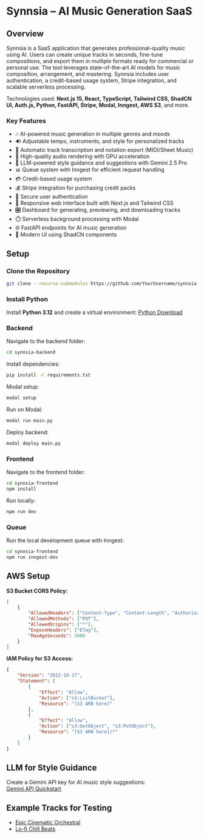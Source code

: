 # Synnsia – AI Music Generation SaaS

## Overview

Synnsia is a SaaS application that generates professional-quality music using AI. Users can create unique tracks in seconds, fine-tune compositions, and export them in multiple formats ready for commercial or personal use. The tool leverages state-of-the-art AI models for music composition, arrangement, and mastering. Synnsia includes user authentication, a credit-based usage system, Stripe integration, and scalable serverless processing.

Technologies used: **Next.js 15, React, TypeScript, Tailwind CSS, ShadCN UI, Auth.js, Python, FastAPI, Stripe, Modal, Inngest, AWS S3**, and more.

### Key Features

- 🎶 AI-powered music generation in multiple genres and moods  
- 🔊 Adjustable tempo, instruments, and style for personalized tracks  
- 📝 Automatic track transcription and notation export (MIDI/Sheet Music)  
- 💽 High-quality audio rendering with GPU acceleration  
- 🧠 LLM-powered style guidance and suggestions with Gemini 2.5 Pro  
- 📊 Queue system with Inngest for efficient request handling  
- 💳 Credit-based usage system  
- 💰 Stripe integration for purchasing credit packs  
- 👤 Secure user authentication  
- 📱 Responsive web interface built with Next.js and Tailwind CSS  
- 🎛️ Dashboard for generating, previewing, and downloading tracks  
- ⏱️ Serverless background processing with Modal  
- 🌐 FastAPI endpoints for AI music generation  
- 🎨 Modern UI using ShadCN components

## Setup

### Clone the Repository

```bash
git clone --recurse-submodules https://github.com/YourUsername/synnsia.git
```

### Install Python

Install **Python 3.12** and create a virtual environment: [Python Download](https://www.python.org/downloads/)

### Backend

Navigate to the backend folder:

```bash
cd synnsia-backend
```

Install dependencies:

```bash
pip install -r requirements.txt
```

Modal setup:

```bash
modal setup
```

Run on Modal:

```bash
modal run main.py
```

Deploy backend:

```bash
modal deploy main.py
```

### Frontend

Navigate to the frontend folder:

```bash
cd synnsia-frontend
npm install
```

Run locally:

```bash
npm run dev
```

### Queue

Run the local development queue with Inngest:

```bash
cd synnsia-frontend
npm run inngest-dev
```

## AWS Setup

**S3 Bucket CORS Policy:**

```json
[
    {
        "AllowedHeaders": ["Content-Type", "Content-Length", "Authorization"],
        "AllowedMethods": ["PUT"],
        "AllowedOrigins": ["*"],
        "ExposeHeaders": ["ETag"],
        "MaxAgeSeconds": 3600
    }
]
```

**IAM Policy for S3 Access:**

```json
{
    "Version": "2012-10-17",
    "Statement": [
        {
            "Effect": "Allow",
            "Action": ["s3:ListBucket"],
            "Resource": "[S3 ARN here]"
        },
        {
            "Effect": "Allow",
            "Action": ["s3:GetObject", "s3:PutObject"],
            "Resource": "[S3 ARN here]/*"
        }
    ]
}
```

## LLM for Style Guidance

Create a Gemini API key for AI music style suggestions:  
[Gemini API Quickstart](https://ai.google.dev/gemini-api/docs/quickstart?lang=python)

## Example Tracks for Testing

- [Epic Cinematic Orchestral](https://www.youtube.com/watch?v=example1)  
- [Lo-fi Chill Beats](https://www.youtube.com/watch?v=example2)

